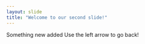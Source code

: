 ```yaml
---
layout: slide
title: "Welcome to our second slide!"
---
```

Something new added 
Use the left arrow to go back!
